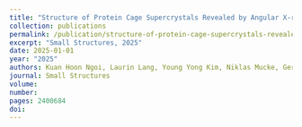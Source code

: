 ```yaml
---
title: "Structure of Protein Cage Supercrystals Revealed by Angular X-ray Cross-Correlation Analysis"
collection: publications
permalink: /publication/structure-of-protein-cage-supercrystals-revealed-by-angular-/
excerpt: "Small Structures, 2025"
date: 2025-01-01
year: "2025"
authors: Kuan Hoon Ngoi, Laurin Lang, Young Yong Kim, Niklas Mucke, Gerard N Hinsley, Dongwon Kim, R\
journal: Small Structures
volume: 
number: 
pages: 2400684
doi: 
---
```

